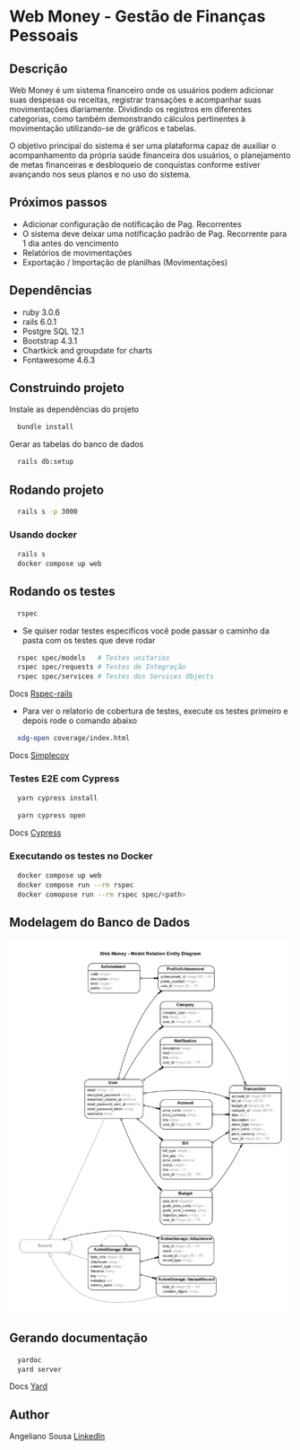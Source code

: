 # Web Money - Gestão de Finanças Pessoais

## Descrição

Web Money é um sistema financeiro onde os usuários podem adicionar
suas despesas ou receitas, registrar transações e acompanhar suas
movimentações diariamente. Dividindo os registros em diferentes categorias,
como também demonstrando cálculos pertinentes à movimentação
utilizando-se de gráficos e tabelas.

O objetivo principal do sistema é ser uma plataforma capaz de auxiliar o
acompanhamento da própria saúde financeira dos usuários, o planejamento de
metas financeiras e desbloqueio de conquistas conforme estiver avançando
nos seus planos e no uso do sistema.

## Próximos passos

* Adicionar configuração de notificação de Pag. Recorrentes
* O sistema deve deixar uma notificação padrão de Pag. Recorrente para 1 dia antes do vencimento
* Relatórios de movimentações
* Exportação / Importação de planilhas (Movimentações)

## Dependências

* ruby 3.0.6
* rails 6.0.1
* Postgre SQL 12.1
* Bootstrap 4.3.1
* Chartkick and groupdate for charts
* Fontawesome 4.6.3

## Construindo projeto

Instale as dependências do projeto

~~~bash
  bundle install
~~~

Gerar as tabelas do banco de dados

~~~bash
  rails db:setup
~~~

## Rodando projeto

~~~bash
  rails s -p 3000
~~~

### Usando docker

~~~bash
  rails s
  docker compose up web
~~~

## Rodando os testes

~~~bash
  rspec
~~~

* Se quiser rodar testes especificos você pode passar o caminho da pasta com os testes que deve rodar

~~~bash
  rspec spec/models   # Testes unitarios
  rspec spec/requests # Testes de Integração
  rspec spec/services # Testes dos Services Objects
~~~

Docs [Rspec-rails](https://rspec.info/features/6-0/rspec-rails/)

* Para ver o relatorio de cobertura de testes, execute os testes primeiro e depois rode o comando abaixo

~~~bash
  xdg-open coverage/index.html
~~~

Docs [Simplecov](https://github.com/simplecov-ruby/simplecov)

### Testes E2E com Cypress

~~~bash
  yarn cypress install
~~~

~~~bash
  yarn cypress open
~~~

Docs [Cypress](https://docs.cypress.io/guides/getting-started/opening-the-app)

### Executando os testes no Docker

~~~bash
  docker compose up web
  docker compose run --rm rspec
  docker comopose run --rm rspec spec/<path>
~~~

## Modelagem do Banco de Dados

![Modelagem do banco de dados](web_money_diagram.png)

## Gerando documentação

~~~bash
  yardoc
  yard server
~~~

Docs [Yard](https://yardoc.org/)

## Author

Angeliano Sousa [LinkedIn](https://www.linkedin.com/in/angeliano-sousa/)
